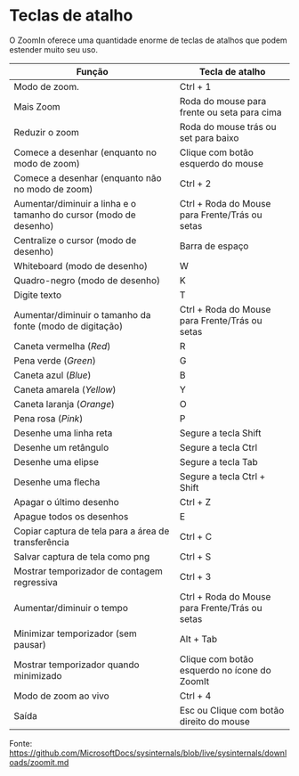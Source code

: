 # Teclas de atalho

O ZoomIn oferece uma quantidade enorme de teclas de atalhos que podem estender muito seu uso.

| Função                                                              | Tecla de atalho                                     |
|---------------------------------------------------------------------|-----------------------------------------------------|
| Modo de zoom.                                                       | Ctrl + 1                                            |
| Mais Zoom                                                           | Roda do mouse para frente ou seta para cima         |
| Reduzir o zoom                                                      | Roda do mouse trás ou set para baixo                |
| Comece a desenhar (enquanto no modo de zoom)                        | Clique com botão esquerdo do mouse                  |
| Comece a desenhar (enquanto não no modo de zoom)                    | Ctrl + 2                                            |
| Aumentar/diminuir a linha e o tamanho do cursor (modo de desenho)   | Ctrl + Roda do Mouse para Frente/Trás ou setas      |
| Centralize o cursor (modo de desenho)                               | Barra de espaço                                     |
| Whiteboard (modo de desenho)                                        | W                                                   |
| Quadro-negro (modo de desenho)                                      | K                                                   |
| Digite texto                                                        | T                                                   |
| Aumentar/diminuir o tamanho da fonte (modo de digitação)            | Ctrl + Roda do Mouse para Frente/Trás ou setas      |
| Caneta vermelha (*Red*)                                             | R                                                   |
| Pena verde (*Green*)                                                | G                                                   |
| Caneta azul (*Blue*)                                                | B                                                   |
| Caneta amarela (*Yellow*)                                           | Y                                                   |
| Caneta laranja (*Orange*)                                           | O                                                   |
| Pena rosa (*Pink*)                                                  | P                                                   |
| Desenhe uma linha reta                                              | Segure a tecla Shift                                |
| Desenhe um retângulo                                                | Segure a tecla Ctrl                                 |
| Desenhe uma elipse                                                  | Segure a tecla Tab                                  |
| Desenhe uma flecha                                                  | Segure a tecla Ctrl + Shift                         |
| Apagar o último desenho                                             | Ctrl + Z                                            |
| Apague todos os desenhos                                            | E                                                   |
| Copiar captura de tela para a área de transferência                 | Ctrl + C                                            |
| Salvar captura de tela como png                                     | Ctrl + S                                            |
| Mostrar temporizador de contagem regressiva                         | Ctrl + 3                                            |
| Aumentar/diminuir o tempo                                           | Ctrl + Roda do Mouse para Frente/Trás ou setas      |
| Minimizar temporizador (sem pausar)                                 | Alt + Tab                                           |
| Mostrar temporizador quando minimizado                              | Clique com botão esquerdo no ícone do ZoomIt        |
| Modo de zoom ao vivo                                                | Ctrl + 4                                            |
| Saída                                                               | Esc ou Clique com botão direito do mouse            |


Fonte: <https://github.com/MicrosoftDocs/sysinternals/blob/live/sysinternals/downloads/zoomit.md>